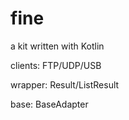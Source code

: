 # fine

a kit written with Kotlin

clients: FTP/UDP/USB

wrapper: Result/ListResult

base: BaseAdapter
